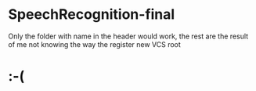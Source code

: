 # SpeechRecognition-final
Only the folder with name in the header would work, the rest are the result of me not knowing the way the register new VCS root
# :-(
